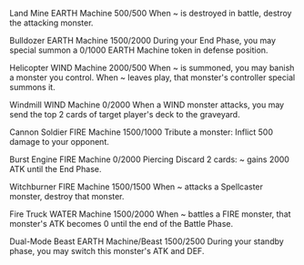 Land Mine
EARTH
Machine
500/500
When ~ is destroyed in battle, destroy the attacking monster.

Bulldozer
EARTH
Machine
1500/2000
During your End Phase, you may special summon a 0/1000 EARTH Machine token in defense position.

Helicopter
WIND
Machine
2000/500
When ~ is summoned, you may banish a monster you control.
When ~ leaves play, that monster's controller special summons it.

Windmill
WIND
Machine
0/2000
When a WIND monster attacks, you may send the top 2 cards of target player's deck to the graveyard.

Cannon Soldier
FIRE
Machine
1500/1000
Tribute a monster: Inflict 500 damage to your opponent.

Burst Engine
FIRE
Machine
0/2000
Piercing
Discard 2 cards: ~ gains 2000 ATK until the End Phase.

Witchburner
FIRE
Machine
1500/1500
When ~ attacks a Spellcaster monster, destroy that monster.

Fire Truck
WATER
Machine
1500/2000
When ~ battles a FIRE monster, that monster's ATK becomes 0 until the end of the Battle Phase.

Dual-Mode Beast
EARTH
Machine/Beast
1500/2500
During your standby phase, you may switch this monster's ATK and DEF.
